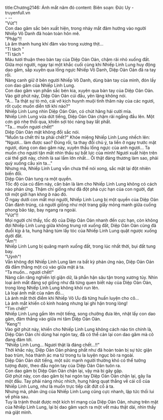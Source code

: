 title:Chương2146: Ánh mắt năm đó
content:
Biên soạn: Đức Uy - truyenfull.vn<br>- --<br>"Vút"!<br>Con dao găm sắc bén xuất hiện, trong nháy mắt đâm hướng vào người Nhiếp Vô Danh đã hoàn toàn hôn mê.<br>"Phập"!!<br>Là âm thanh hung khí đâm vào trong xương thịt...<br>"Tí tách "<br>"Tí tách "<br>Máu tươi thuận theo bàn tay của Diệp Oản Oản, chậm rãi nhỏ xuống đất.<br>Giữa mọi người, ngay tại một khắc cuối cùng khi Nhiếp Linh Lung huy động dao găm, sắp xuyên qua lồng ngực Nhiếp Vô Danh, Diệp Oản Oản đã ra tay rồi.<br>Nàng canh giữ ở bên người Nhiếp Vô Danh, dùng bàn tay của mình, đón lấy con dao găm của Nhiếp Linh Lung.<br>Con dao găm vạn phần sắc bén kia, xuyên qua bàn tay của Diệp Oản Oản.<br>Vào giờ phút này, Diệp Oản Oản cúi đầu, yên lặng không nói.<br>"A... Ta thật sự tò mò, cái vở kịch huynh muội tình thâm này của các ngươi, rốt cuộc muốn diễn tới khi nào?"<br>Nhiếp Linh Lung nhìn Diệp Oản Oản, có chút hăng hái cười mỉa.<br>Nhiếp Linh Lung vừa dứt tiếng, Diệp Oản Oản chậm rãi ngẩng đầu lên. Một cơn gió nhẹ thổi qua, khiến sợi tóc nàng bay lất phất.<br>"Ta... muốn ngươi chết!"<br>Diệp Oản Oản mặt không đổi sắc nói.<br>"Muốn ta chết thì ta phải chết?" Khóe miệng Nhiếp Linh Lung nhếch lên: "Ngươi... làm được sao? Đúng rồi, ta thay đổi chủ ý, ta liền ở ngay trước mặt ngươi, dùng con dao găm này, xuyên thấu lồng ngực của anh ngươi... Ta muốn cho ngươi tận mắt nhìn thấu sự bất lực của mình! Ngươi xuất hiện trên cái thế giới này, chính là sai lầm lớn nhất... Ôi thật đáng thương làm sao, phải quỳ xuống cầu xin ta..."<br>Nhưng mà, Nhiếp Linh Lung vẫn chưa thể nói xong, sắc mặt lại đột nhiên biến đổi.<br>Diệp Oản Oản tung ra một quyền.<br>Tốc độ của cú đấm này, căn bản là làm cho Nhiếp Linh Lung không có cách nào phản ứng. Thậm chí giống như đã đột phá cực hạn của con người, đạt tới một giới hạn kh*ng b* nào đó.<br>Ở ngay dưới con mắt mọi người, Nhiếp Linh Lung bị một quyền của Diệp Oản Oản đánh trúng, cả người giống như một trang giấy mỏng manh giữa cuồng phong bão táp, bay ngang ra ngoài.<br>"Vút"!!<br>Mọi người chỉ thấy, tốc độ của Diệp Oản Oản nhanh đến cực hạn, còn không đợi Nhiếp Linh Lung giữa không trung rơi xuống đất, Diệp Oản Oản cũng đã đuổi kịp ả ta, hung hăng túm lấy tóc của Nhiếp Linh Lung quật ngược xuống dưới đất.<br>"Ầm"!<br>Nhiếp Linh Lung bị quăng mạnh xuống đất, trong lúc nhất thời, bụi đất tung bay.<br>"Uỳnh"!<br>Vẫn không đợi Nhiếp Linh Lung làm ra bất kỳ phản ứng nào, Diệp Oản Oản đã đấm thẳng một cú vào giữa mặt ả ta.<br>"Ta muốn... ngươi chết!"<br>Nàng cắn răng nghiến lợi giận dữ, là phẫn hận sâu tận trong xương tủy. Nhìn loại ánh mắt đáng sợ giống như đã từng quen biết này của Diệp Oản Oản, trong lòng Nhiếp Linh Lung không khỏi run lên.<br>Là loại ánh mắt của năm đó...<br>Là ánh mắt thời điểm khi Nhiếp Vô Ưu đã từng huấn luyện cho cô...<br>Là ánh mắt khiến cô kinh hoàng nhưng lại ghi hận trong lòng!<br>"Tìm chết!"<br>Nhiếp Linh Lung gầm lên một tiếng, song chưởng đưa lên, nhặt lấy con dao găm, đâm thẳng vào giữa mi tâm Diệp Oản Oản.<br>"Keng"!<br>Vào giờ phút này, khiến cho Nhiếp Linh Lung không cách nào tin chính là, Diệp Oản Oản chỉ dùng hai ngón tay, đã có thể cản lại con dao găm mà cô đang đâm tới.<br>"Nhiếp Linh Lung... Ngươi thật là đáng chết...!!"<br>Thời khắc này, Diệp Oản Oản phảng phất như đã hoàn toàn bị sự tức giận bao trùm, hóa thành ác ma từ trong tu la luyện ngục bò ra ngoài.<br>Diệp Oản Oản dứt tiếng, một sức mạnh người thường khó có thể tưởng tượng được, theo đầu ngón tay của Diệp Oản Oản tuôn ra.<br>Con dao găm bị Diệp Oản Oản chặn lại, vậy mà bị gãy gập.<br>Giờ phút này, con dao găm bị hai ngón tay Diệp Oản Oản chặn lại, gãy lìa một đầu. Tay phải nàng nhúc nhích, hung hăng quạt thẳng về cái cổ của Nhiếp Linh Lung, như là muốn trực tiếp cắt đứt cổ ả ta.<br>Nhưng mà, phản ứng của Nhiếp Linh Lung cũng cực nhanh, lập tức thối lui về phía sau.<br>Tuy là tránh thoát được một kích trí mạng của Diệp Oản Oản, nhưng trên mặt của Nhiếp Linh Lung, lại bị dao găm vạch ra một vết máu thật dài, nhìn thấy mà giật mình.